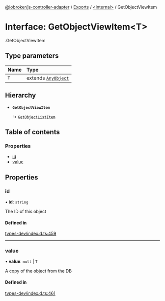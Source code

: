 [@iobroker/js-controller-adapter](../README.md) / [Exports](../modules.md) / [<internal\>](../modules/internal_.md) / GetObjectViewItem

# Interface: GetObjectViewItem<T\>

[<internal>](../modules/internal_.md).GetObjectViewItem

## Type parameters

| Name | Type |
| :------ | :------ |
| `T` | extends [`AnyObject`](../modules/internal_.md#anyobject) |

## Hierarchy

- **`GetObjectViewItem`**

  ↳ [`GetObjectListItem`](internal_.GetObjectListItem.md)

## Table of contents

### Properties

- [id](internal_.GetObjectViewItem.md#id)
- [value](internal_.GetObjectViewItem.md#value)

## Properties

### id

• **id**: `string`

The ID of this object

#### Defined in

[types-dev/index.d.ts:459](https://github.com/ioBroker/ioBroker.js-controller/blob/6ba47816/packages/types-dev/index.d.ts#L459)

___

### value

• **value**: ``null`` \| `T`

A copy of the object from the DB

#### Defined in

[types-dev/index.d.ts:461](https://github.com/ioBroker/ioBroker.js-controller/blob/6ba47816/packages/types-dev/index.d.ts#L461)
